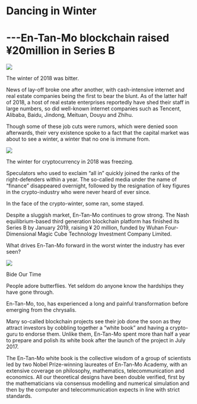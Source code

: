 # Dancing in Winter
# ---En-Tan-Mo blockchain raised ¥20million in Series B



![](./md_image/news-pic18-1.jpg)

The winter of 2018 was bitter.

News of lay-off broke one after another, with cash-intensive internet and real estate companies being the first to bear the blunt. As of the latter half of 2018, a host of real estate enterprises reportedly have shed their staff in large numbers, so did well-known internet companies such as Tencent, Alibaba, Baidu, Jindong, Meituan, Douyu and Zhihu. 

Though some of these job cuts were rumors, which were denied soon afterwards, their very existence spoke to a fact that the capital market was about to see a winter, a winter that no one is immune from. 

![](./md_image/news-pic18-3.jpg)

The winter for cryptocurrency in 2018 was freezing.

Speculators who used to exclaim “all in” quickly joined the ranks of the right-defenders within a year. The so-called media under the name of “finance” disappeared overnight, followed by the resignation of key figures in the crypto-industry who were never heard of ever since. 

In the face of the crypto-winter, some ran, some stayed. 
 
Despite a sluggish market, En-Tan-Mo continues to grow strong. The Nash equilibrium-based third generation blockchain platform has finished its Series B by January 2019, raising ¥ 20 million, funded by Wuhan Four-Dimensional Magic Cube Technology Investment Company Limited. 

What drives En-Tan-Mo forward in the worst winter the industry has ever seen? 

![](./md_image/news-pic18-2.jpg)

Bide Our Time

People adore butterflies. Yet seldom do anyone know the hardships they have gone through.

En-Tan-Mo, too, has experienced a long and painful transformation before emerging from the chrysalis. 

Many so-called blockchain projects see their job done the soon as they attract investors by cobbling together a “white book” and having a crypto-guru to endorse them. Unlike them,  En-Tan-Mo spent more than half a year to prepare and polish its white book after the launch of the project in July 2017. 

The En-Tan-Mo white book is the collective wisdom of a group of scientists led by two Nobel Prize-winning laureates of En-Tan-Mo Academy, with an extensive coverage on philosophy, mathematics, telecommunication and economics. All our theoretical designs have been double verified, first by the mathematicians via consensus modelling and numerical simulation and then by the computer and telecommunication expects in line with strict standards.
